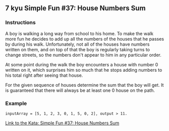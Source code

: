 ## 7 kyu Simple Fun #37: House Numbers Sum

### Instructions

A boy is walking a long way from school to his home. To make the walk more fun he decides to add up all the numbers of the houses that he passes by during his walk. Unfortunately, not all of the houses have numbers written on them, and on top of that the boy is regularly taking turns to change streets, so the numbers don't appear to him in any particular order.

At some point during the walk the boy encounters a house with number 0 written on it, which surprises him so much that he stops adding numbers to his total right after seeing that house.

For the given sequence of houses determine the sum that the boy will get. It is guaranteed that there will always be at least one 0 house on the path.  

### Example
```
inputArray = [5, 1, 2, 3, 0, 1, 5, 0, 2], output > 11.
```

[Link to the Kata: Simple Fun #37: House Numbers Sum](https://www.codewars.com/kata/58880c6e79a0a3e459000004/train/csharp)
